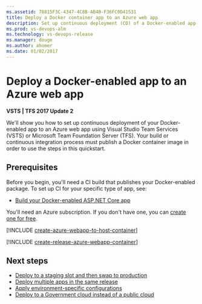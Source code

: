 ```yaml
---
ms.assetid: 78815F3C-4347-4C8B-AB4B-F36FC0D41531
title: Deploy a Docker container app to an Azure web app
description: Set up continuous deployment (CD) of a Docker-enabled app to an Azure web app from Release Management in Visual Studio Team Services (VSTS) or Microsoft Team Foundation Server (TFS)
ms.prod: vs-devops-alm
ms.technology: vs-devops-release
ms.manager: douge
ms.author: ahomer
ms.date: 01/02/2017
---
```


# Deploy a Docker-enabled app to an Azure web app

**VSTS | TFS 2017 Update 2**

We'll show you how to set up continuous deployment of your Docker-enabled app to an Azure web app using
Visual Studio Team Services (VSTS) or Microsoft Team Foundation Server (TFS). 
Your build or continuous integration process must publish a Docker container image
in order to use the steps in this quickstart.

## Prerequisites

Before you begin, you'll need a CI build that publishes your Docker-enabled package.
To set up CI for your specific type of app, see:

* [Build your Docker-enabled ASP.NET Core app](../aspnet/build-aspnet-core-docker.md)

You'll need an Azure subscription. If you don't have one, you can [create one for free](https://azure.microsoft.com/free/?WT.mc_id=A261C142F).

[!INCLUDE [create-azure-webapp-to-host-container](../_shared/create-azure-webapp-to-host-container.md)]

[!INCLUDE [create-release-azure-webapp-container](../_shared/create-release-azure-webapp-container.md)]

## Next steps

* [Deploy to a staging slot and then swap to production](howto-webdeploy-webapps.md#swapslots)
* [Deploy multiple apps in the same release](howto-webdeploy-webapps.md#multipleapps)
* [Apply environment-specific configurations](howto-webdeploy-webapps.md#configenvir)
* [Deploy to a Government cloud instead of a public cloud](howto-webdeploy-webapps.md#govtcloud)

